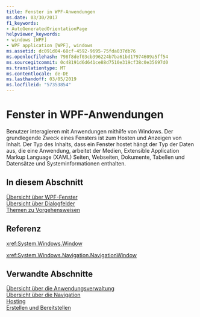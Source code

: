 ```yaml
---
title: Fenster in WPF-Anwendungen
ms.date: 03/30/2017
f1_keywords:
- AutoGeneratedOrientationPage
helpviewer_keywords:
- windows [WPF]
- WPF application [WPF], windows
ms.assetid: dc091d04-68cf-4592-9695-75fda037db76
ms.openlocfilehash: 798f8def03cb396224b7ba61bd17974609a5ff54
ms.sourcegitcommit: 0c48191d6d641ce88d7510e319cf38c0e35697d0
ms.translationtype: MT
ms.contentlocale: de-DE
ms.lasthandoff: 03/05/2019
ms.locfileid: "57353854"
---
```

# <a name="windows-in-wpf-applications"></a>Fenster in WPF-Anwendungen
Benutzer interagieren mit Anwendungen mithilfe von Windows. Der grundlegende Zweck eines Fensters ist zum Hosten und Anzeigen von Inhalt. Der Typ des Inhalts, dass ein Fenster hostet hängt der Typ der Daten aus, die eine Anwendung, arbeitet der Medien, Extensible Application Markup Language (XAML) Seiten, Webseiten, Dokumente, Tabellen und Datensätze und Systeminformationen enthalten.  
  
## <a name="in-this-section"></a>In diesem Abschnitt  
 [Übersicht über WPF-Fenster](wpf-windows-overview.md)  
 [Übersicht über Dialogfelder](dialog-boxes-overview.md)  
 [Themen zu Vorgehensweisen](window-management-how-to-topics.md)  
  
## <a name="reference"></a>Referenz  
 <xref:System.Windows.Window>  
  
 <xref:System.Windows.Navigation.NavigationWindow>  
  
## <a name="related-sections"></a>Verwandte Abschnitte  
 [Übersicht über die Anwendungsverwaltung](application-management-overview.md)  
  [Übersicht über die Navigation](navigation-overview.md)  
  [Hosting](hosting-wpf-applications.md)  
  [Erstellen und Bereitstellen](building-and-deploying-wpf-applications.md)
